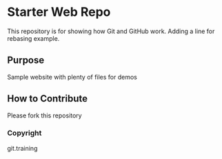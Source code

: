 # Starter Web Repo

This repository is for showing how Git and GitHub work.  Adding a line for rebasing example.

## Purpose

Sample website with plenty of files for demos

## How to Contribute

Please fork this repository

### Copyright

git.training